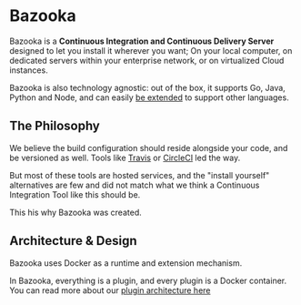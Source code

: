 # Bazooka

Bazooka is a **Continuous Integration and Continuous Delivery Server** designed to let you install it wherever you want; On your local computer, on dedicated servers within your enterprise network, or on virtualized Cloud instances.

Bazooka is also technology agnostic: out of the box, it supports Go, Java, Python and Node, and can easily [be extended](internals/plugin_architecture.md) to support other languages.

## The Philosophy

We believe the build configuration should reside alongside your code, and be versioned as well. Tools like [Travis](https://travis-ci.org/) or [CircleCI](https://circleci.com/) led the way.

But most of these tools are hosted services, and the "install yourself" alternatives are few and did not match what we think a Continuous Integration Tool like this should be.

This his why Bazooka was created.

## Architecture & Design

Bazooka uses Docker as a runtime and extension mechanism.

In Bazooka, everything is a plugin, and every plugin is a Docker container. You can read more about our [plugin architecture here](internals/plugin_architecture.md)
